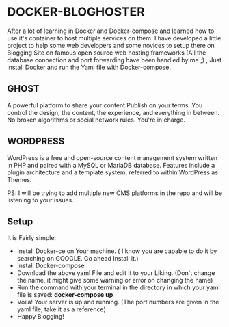 # DOCKER-BLOGHOSTER
After a lot of learning in Docker and Docker-compose and learned how to use it's container to host multiple services on them. I have developed a little project to help some web developers and some novices to setup there on Blogging Site on famous open source web hosting frameworks (All the database connection and port forwarding have been handled by me ;) , Just install Docker and run the Yaml file with 
Docker-compose. 
## GHOST
A powerful platform to share your content
Publish on your terms. You control the design, the content, the experience, and everything in between. No broken algorithms or social network rules. You're in charge.
## WORDPRESS
WordPress is a free and open-source content management system written in PHP and paired with a MySQL or MariaDB database. Features include a plugin architecture and a template system, referred to within WordPress as Themes.

PS: I will be trying to add multiple new CMS platforms in the repo and will be listening to your issues. 
## Setup
It is Fairly simple:
- Install Docker-ce on Your machine. ( I know you are capable to do it by searching on GOOGLE. Go ahead Install it.)
- Install Docker-compose
- Download the above yaml File and edit it to your Liking. (Don't change the name, it might give some warning or error on changing the name)
- Run the command with your terminal in the directory in which your yaml file is saved:     **docker-compose up**
- Voila! Your server is up and running. (The port numbers are given in the yaml file, take it as a reference)
- Happy  Blogging! 
